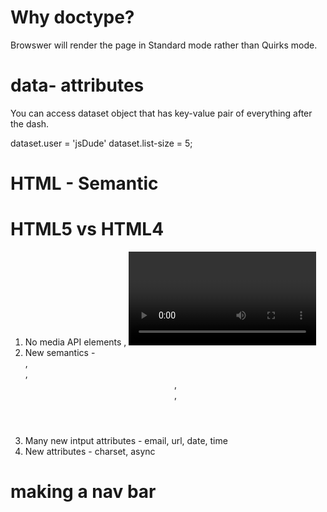 # Why doctype?

Browswer will render the page in Standard mode rather than Quirks mode.

# data- attributes

You can access dataset object that has key-value pair of everything after the dash.

<div id="myDiv" data-user="jsDude" data-list-size="5" data-maxage="180"></div>
dataset.user = 'jsDude'
dataset.list-size = 5;

# HTML - Semantic

# HTML5 vs HTML4

1. No media API elements <canvas>, <video>, <audio>
2. New semantics - <article>, <section>, <header>, <footer>, <nav>
3. Many new intput attributes - email, url, date, time
4. New attributes - charset, async

# making a nav bar
